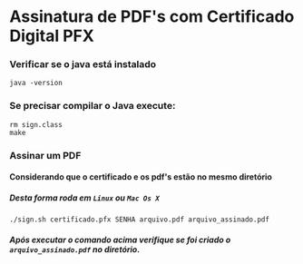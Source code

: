 # Assinatura de PDF's com Certificado Digital PFX

### Verificar se o java está instalado

 `java -version`
 
### Se precisar compilar o Java execute:

```
rm sign.class
make
```

### Assinar um PDF

#### Considerando que o certificado e os pdf's estão no mesmo diretório
##### Desta forma roda em `Linux` ou `Mac Os X`

`./sign.sh certificado.pfx SENHA arquivo.pdf arquivo_assinado.pdf`

##### Após executar o comando acima verifique se foi criado o `arquivo_assinado.pdf` no diretório.
